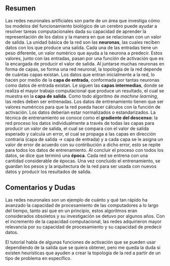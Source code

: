 ## Resumen
Las redes neuronales artificiales son parte de un área que investiga cómo los modelos del funcionamiento biológico de un cerebro puede ayudar a resolver tareas computacionales dada su capacidad de aprender la representación de los datos y la manera en que se relacionan con un valor de salida. La unidad básica de la red son las **neuronas**, las cuales reciben datos con los que produce una salida. Cada una de las entradas tiene un peso diferente, un valor numérico que ayuda a la neurona a predecir. Estos valores, junto con las entradas, pasan por una función de activación que es la encargada de producir el valor de salida. Al juntarse muchas neuronas en forma de capas, se forma una red neuronal, la topología de la red depende de cuántas capas existan. Los datos que entran inicialmente a la red, lo hacen por medio de la **capa de entrada**, conformada por tantas neuronas como datos de entrada existan. Le siguen las **capas intermedias**, donde se realiza el mayor trabajo computacional que produce un resultado, el cual se muestra en la **capa de salida**. Como todo algoritmo de *machine learning*, las redes deben ser entrenadas. Los datos de entrenamiento tienen que ser valores numéricos para que la red pueda hacer cálculos con la función de activación. Los datos deberían estar normalizados o estandarizados. La técnica de entrenamiento se conoce como el **gradiente del descenso**: la red proceso los datos individualmente a través de todas las capas para producir un valor de salida, el cual se compara con el valor de salida esperado y calcula un error, el cual se propaga a las capas en dirección contraria (capa de salida -> capa de entrada) y a cada capa se le asigna un valor de error de acuerdo con su contribución a dicho error, esto se repite para todos los datos de entrenamiento. Al concluir el proceso con todos los datos, se dice que terminó una **época**. Cada red se entrena con una cantidad considerable de épocas. Una vez concluido el entrenamiento, se guardan los pesos y la arquitectura de la red para ser usada con nuevos datos y producir los resultados de salida.

## Comentarios y Dudas
Las redes neuronales son un ejemplo de cuánto y qué tan rápido ha avanzado la capacidad de procesamiento de las computadores a lo largo del tiempo, tanto así que en un principio, estos algoritmos eran considerados obsoletos y su investigación se detuvo por algunos años. Con el incremento de la capacidad computacional, las redes adquirieron mayor relevancia por su capacidad de procesamiento y su capacidad de predecir datos. 

El tutorial habla de algunas funciones de activación que se pueden usar dependiendo de la salida que se quiera obtener, pero me queda la duda si existen heurísticas que ayuden a crear la topología de la red a partir de un tipo de problema en específico.